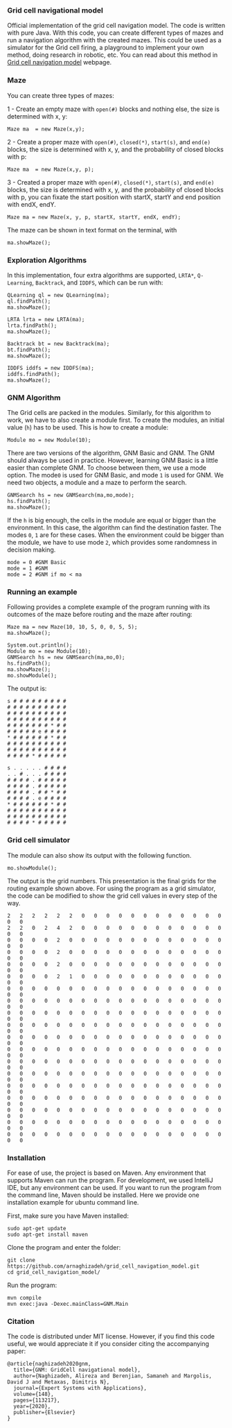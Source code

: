 ### Grid cell navigational model
Official implementation of the grid cell navigation model. The code is written with pure Java. With this code, you can create different types of mazes and run a navigation algorithm with the created mazes. This could be used as a simulator for the Grid cell firing, a playground to implement your own method, doing research in robotic, etc. You can read about this method in [Grid cell navigation model](https://arnaghizadeh.github.io/papers/GNM/GNM.html) webpage. 



### Maze
You can create three types of mazes:

1 - Create an empty maze with `open(#)` blocks and nothing else, the size is determined with x, y:
```
Maze ma  = new Maze(x,y);
```

2 - Create a proper maze with `open(#)`, `closed(*)`, `start(s)`, and `end(e)` blocks, the size is determined with x, y, and the probability of closed blocks with p:
```
Maze ma  = new Maze(x,y, p);
```

3 - Created a proper maze with `open(#)`, `closed(*)`, `start(s)`, and `end(e)`  blocks, the size is determined with x, y, and the probability of closed blocks with p, you can fixate the start position with startX, startY and end position with endX, endY.


```
Maze ma = new Maze(x, y, p, startX, startY, endX, endY);
```

The maze can be shown in text format on the terminal, with 
```
ma.showMaze();
```

### Exploration Algorithms
In this implementation, four extra algorithms are supported, `LRTA*`, `Q-Learning`, `Backtrack`, and `IDDFS`, which can be run with:

```
QLearning ql = new QLearning(ma);
ql.findPath();
ma.showMaze();

LRTA lrta = new LRTA(ma);
lrta.findPath();
ma.showMaze();

Backtrack bt = new Backtrack(ma);
bt.findPath();
ma.showMaze();

IDDFS iddfs = new IDDFS(ma);
iddfs.findPath();
ma.showMaze();

```

### GNM Algorithm
The Grid cells are packed in the modules. Similarly, for this algorithm to work, we have to also create a module first. To create the modules, an initial value (`h`) has to be used. This is how to create a module:

```
Module mo = new Module(10);
```

There are two versions of the algorithm, GNM Basic and GNM. The GNM should always be used in practice. However, learning GNM Basic is a little easier than complete GNM. To choose between them, we use a mode option. The mode`0` is used for GNM Basic, and mode `1` is used for GNM. We need two objects, a module and a maze to perform the search.

```
GNMSearch hs = new GNMSearch(ma,mo,mode);
hs.findPath();
ma.showMaze();
```

If the `h` is big enough, the cells in the module are equal or bigger than the environment. In this case, the algorithm can find the destination faster. The modes `0`, `1` are for these cases. When the environment could be bigger than the module, we have to use mode `2`, which provides some randomness in decision making.

```
mode = 0 #GNM Basic
mode = 1 #GNM
mode = 2 #GNM if mo < ma
```
### Running an example
Following provides a complete example of the program running with its outcomes of the maze before routing and the maze after routing:
```
Maze ma = new Maze(10, 10, 5, 0, 0, 5, 5);
ma.showMaze();

System.out.println();
Module mo = new Module(10);
GNMSearch hs = new GNMSearch(ma,mo,0);
hs.findPath();
ma.showMaze();
mo.showModule();
```
The output is:
```
s # # # # # # # # # 
# # # # # # # # # # 
# # # # # # # # # # 
# # # # # # # # # # 
# # # # # # # * # # 
# # # # # e # # # # 
* # # # # # # * # # 
# # # # # # # # # # 
# # # # # # # # # # 
# # # # * # # # # # 

s . . . . . # # # # 
. . # . . . # # # # 
# # # # . # # # # # 
# # # # . # # # # # 
# # # # . # # * # # 
# # # # . e # # # # 
* # # # # # # * # # 
# # # # # # # # # # 
# # # # # # # # # # 
# # # # * # # # # # 
```

### Grid cell simulator
The module can also show its output with the following function. 

 
```
mo.showModule();
```
The output is the grid numbers. This presentation is the final grids for the routing example shown above. For using the program as a grid simulator,  the code can be modified to show the grid cell values in every step of the way.
   
```
2	2	2	2	2	2	0	0	0	0	0	0	0	0	0	0	0	0	0	0	
2	2	0	2	4	2	0	0	0	0	0	0	0	0	0	0	0	0	0	0	
0	0	0	0	2	0	0	0	0	0	0	0	0	0	0	0	0	0	0	0	
0	0	0	0	2	0	0	0	0	0	0	0	0	0	0	0	0	0	0	0	
0	0	0	0	2	0	0	0	0	0	0	0	0	0	0	0	0	0	0	0	
0	0	0	0	2	1	0	0	0	0	0	0	0	0	0	0	0	0	0	0	
0	0	0	0	0	0	0	0	0	0	0	0	0	0	0	0	0	0	0	0	
0	0	0	0	0	0	0	0	0	0	0	0	0	0	0	0	0	0	0	0	
0	0	0	0	0	0	0	0	0	0	0	0	0	0	0	0	0	0	0	0	
0	0	0	0	0	0	0	0	0	0	0	0	0	0	0	0	0	0	0	0	
0	0	0	0	0	0	0	0	0	0	0	0	0	0	0	0	0	0	0	0	
0	0	0	0	0	0	0	0	0	0	0	0	0	0	0	0	0	0	0	0	
0	0	0	0	0	0	0	0	0	0	0	0	0	0	0	0	0	0	0	0	
0	0	0	0	0	0	0	0	0	0	0	0	0	0	0	0	0	0	0	0	
0	0	0	0	0	0	0	0	0	0	0	0	0	0	0	0	0	0	0	0	
0	0	0	0	0	0	0	0	0	0	0	0	0	0	0	0	0	0	0	0	
0	0	0	0	0	0	0	0	0	0	0	0	0	0	0	0	0	0	0	0	
0	0	0	0	0	0	0	0	0	0	0	0	0	0	0	0	0	0	0	0	
0	0	0	0	0	0	0	0	0	0	0	0	0	0	0	0	0	0	0	0
```
### Installation
For ease of use, the project is based on Maven. Any environment that supports Maven can run the program. For development, we used IntelliJ IDE, but any environment can be used. If you want to run the program from the command line, Maven should be installed. Here we provide one installation example for ubuntu command line.

First, make sure you have Maven installed:

```
sudo apt-get update
sudo apt-get install maven
```
Clone the program and enter the folder:
```
git clone https://github.com/arnaghizadeh/grid_cell_navigation_model.git
cd grid_cell_navigation_model/
```
Run the program:
```
mvn compile
mvn exec:java -Dexec.mainClass=GNM.Main
```

### Citation

The code is distributed under MIT license. However, if you find this code useful, we would appreciate it if you consider citing the accompanying paper:

```
@article{naghizadeh2020gnm,
  title={GNM: GridCell navigational model},
  author={Naghizadeh, Alireza and Berenjian, Samaneh and Margolis, David J and Metaxas, Dimitris N},
  journal={Expert Systems with Applications},
  volume={148},
  pages={113217},
  year={2020},
  publisher={Elsevier}
}

```
